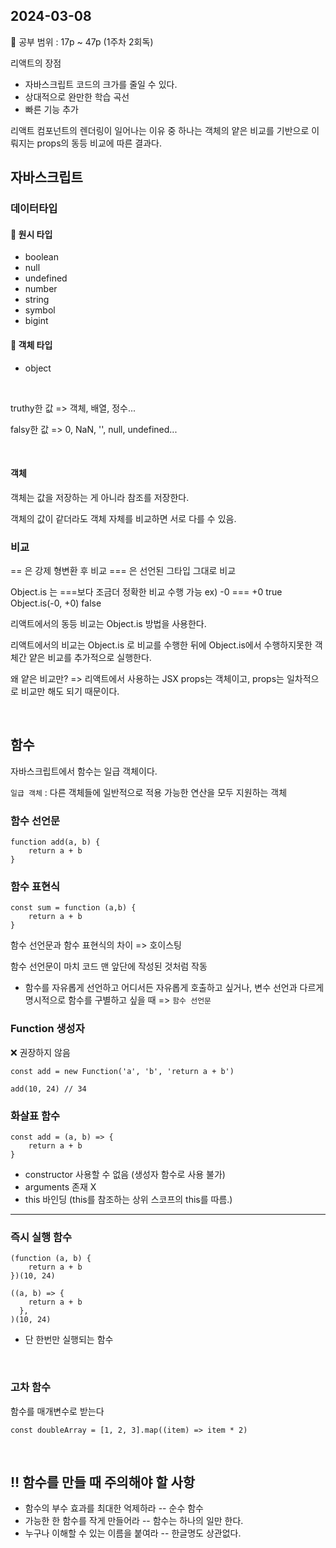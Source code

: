 ## 2024-03-08

📖 공부 범위 : 17p ~ 47p (1주차 2회독)

리액트의 장점

- 자바스크립트 코드의 크가를 줄일 수 있다.
- 상대적으로 완만한 학습 곡선
- 빠른 기능 추가

리액트 컴포넌트의 렌더링이 일어나는 이유 중 하나는 객체의 얕은 비교를 기반으로 이뤄지는 props의 동등 비교에 따른 결과다.

## 자바스크립트

### 데이터타입

#### 📌 원시 타입

- boolean
- null
- undefined
- number
- string
- symbol
- bigint

#### 📌 객체 타입

- object

<br/>

truthy한 값 => 객체, 배열, 정수...

falsy한 값 => 0, NaN, '', null, undefined...

<br/>

#### 객체

객체는 값을 저장하는 게 아니라 참조를 저장한다.

객체의 값이 같더라도 객체 자체를 비교하면 서로 다를 수 있음.

### 비교

== 은 강제 형변환 후 비교
=== 은 선언된 그타입 그대로 비교

Object.is 는 ===보다 조금더 정확한 비교 수행 가능
ex) -0 === +0 true
Object.is(-0, +0) false

리액트에서의 동등 비교는 Object.is 방법을 사용한다.

리액트에서의 비교는 Object.is 로 비교를 수행한 뒤에 Object.is에서 수행하지못한 객체간 얕은 비교를 추가적으로 실행한다.

왜 얕은 비교만?
=> 리액트에서 사용하는 JSX props는 객체이고, props는 일차적으로 비교만 해도 되기 때문이다.

<br/>

## 함수

자바스크립트에서 함수는 일급 객체이다.

`일급 객체` : 다른 객체들에 일반적으로 적용 가능한 연산을 모두 지원하는 객체

### 함수 선언문

```javascript=
function add(a, b) {
    return a + b
}
```

### 함수 표현식

```javascript=
const sum = function (a,b) {
    return a + b
}
```

함수 선언문과 함수 표현식의 차이 => 호이스팅

함수 선언문이 마치 코드 맨 앞단에 작성된 것처럼 작동

- 함수를 자유롭게 선언하고 어디서든 자유롭게 호출하고 싶거나, 변수 선언과 다르게 명시적으로 함수를 구별하고 싶을 때 => `함수 선언문`

### Function 생성자

❌ 권장하지 않음

```javascript=
const add = new Function('a', 'b', 'return a + b')

add(10, 24) // 34
```

### 화살표 함수

```javascript=
const add = (a, b) => {
    return a + b
}
```

- constructor 사용할 수 없음 (생성자 함수로 사용 불가)
- arguments 존재 X
- this 바인딩 (this를 참조하는 상위 스코프의 this를 따름.)

---

### 즉시 실행 함수

```javascript=
(function (a, b) {
    return a + b
})(10, 24)

((a, b) => {
    return a + b
  },
)(10, 24)
```

- 단 한번만 실행되는 함수

<br/>

### 고차 함수

함수를 매개변수로 받는다

```javascript=
const doubleArray = [1, 2, 3].map((item) => item * 2)
```

<br/>

## ‼️ 함수를 만들 때 주의해야 할 사항

- 함수의 부수 효과를 최대한 억제하라
  -- 순수 함수
- 가능한 한 함수를 작게 만들어라
  -- 함수는 하나의 일만 한다.
- 누구나 이해할 수 있는 이름을 붙여라
  -- 한글명도 상관없다.

